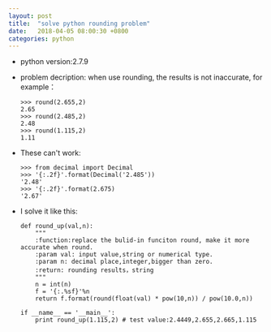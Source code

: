 ```yaml
---
layout: post
title:  "solve python rounding problem"
date:   2018-04-05 08:00:30 +0800
categories: python
---
```

-   python version:2.7.9
-   problem decription: when use rounding, the results is not inaccurate, for example：

        >>> round(2.655,2)
        2.65
        >>> round(2.485,2)
        2.48
        >>> round(1.115,2)
        1.11
-   These can't work:

        >>> from decimal import Decimal
        >>> '{:.2f}'.format(Decimal('2.485'))  
        '2.48'
        >>> '{:.2f}'.format(2.675)  
        '2.67'  
-   I solve it like this:

        def round_up(val,n):
            """
            :function:replace the bulid-in funciton round, make it more accurate when round.    
            :param val: input value,string or numerical type.
            :param n: decimal place,integer,bigger than zero.
            :return: rounding results，string
            """
            n = int(n)
            f = '{:.%sf}'%n
            return f.format(round(float(val) * pow(10,n)) / pow(10.0,n))

        if __name__ == '__main__':  
            print round_up(1.115,2) # test value:2.4449,2.655,2.665,1.115